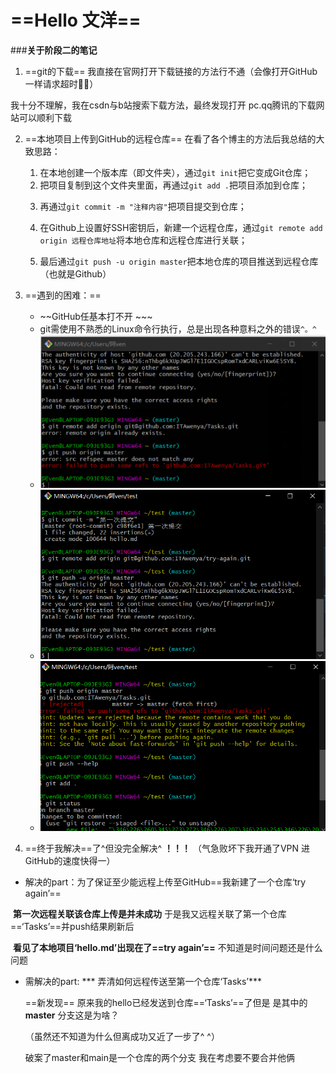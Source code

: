 #  ==Hello 文洋==

###**关于阶段二的笔记**

1. ==git的下载== 我直接在官网打开下载链接的方法行不通（会像打开GitHub一样请求超时🤷‍♂️）

我十分不理解，我在csdn与b站搜索下载方法，最终发现打开 pc.qq腾讯的下载网站可以顺利下载

2. ==本地项目上传到GitHub的远程仓库==  在看了各个博主的方法后我总结的大致思路：

   1. 在本地创建一个版本库（即文件夹），通过`git init`把它变成Git仓库；

   2) 把项目复制到这个文件夹里面，再通过`git add .`把项目添加到仓库；

   3. 再通过`git commit -m "注释内容"`把项目提交到仓库；

   4. 在Github上设置好SSH密钥后，新建一个远程仓库，通过`git remote add origin 远程仓库地址`将本地仓库和远程仓库进行关联；

   5. 最后通过`git push -u origin master`把本地仓库的项目推送到远程仓库（也就是Github）

   

3. ==遇到的困难：==

   + ~~GitHub任基本打不开 ~~~
   + git需使用不熟悉的Linux命令行执行，总是出现各种意料之外的错误`^。^`
   + ![错误1.png](https://github.com/ITAwenya/Tasks/blob/main/%E9%94%99%E8%AF%AF1.png?raw=true)
   + ![错误2.png](https://github.com/ITAwenya/Tasks/blob/main/%E9%94%99%E8%AF%AF2.png?raw=true)
   + ![错误3.png](https://github.com/ITAwenya/Tasks/blob/main/%E9%94%99%E8%AF%AF3.png?raw=true)
   
   


 4.  ==终于我解决==了^但没完全解决^   **！！！** （气急败坏下我开通了VPN 进GitHub的速度快得一）
+  解决的part：为了保证至少能远程上传至GitHub==我新建了一个仓库‘try again’==

​     **第一次远程关联该仓库上传是并未成功** 于是我又远程关联了第一个仓库==‘Tasks’==并push结果刷新后

​     **看见了本地项目‘hello.md’出现在了==try again’==** 不知道是时间问题还是什么问题

+ 需解决的part: *** 弄清如何远程传送至第一个仓库‘Tasks’***

  
  
  
  
  ==新发现== 原来我的hello已经发送到仓库==‘Tasks’==了但是 是其中的**master** 分支这是为啥？
  
  （虽然还不知道为什么但离成功又近了一步了^ ^）
  
  破案了master和main是一个仓库的两个分支 我在考虑要不要合并他俩
  
  

​     

